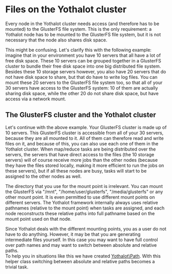 # Files on the Yothalot cluster

Every node in the Yothalot cluster needs access (and therefore has to be 
mounted) to the GlusterFS file system. This is the only requirement: a Yothalot 
node has to be mounted to the GlusterFS file system, but it is not necessary 
that the node also shares disk space.

This might be confusing. Let's clarify this with the following example: imagine
that in your environment you have 10 servers that all have a lot of free disk 
space. These 10 servers can be grouped together in a GlusterFS cluster to 
bundle their free disk space into one big distributed file system. Besides
these 10 storage servers however, you also have 20 servers that do not have 
disk space to share, but that do have to write log files. You can mount 
these 20 servers to the GlusterFS file system too, so that all of your 30
servers have access to the GlusterFS system: 10 of them are actually sharing
disk space, while the other 20 do not share disk space, but have access via
a network mount.


## The GlusterFS cluster and the Yothalot cluster

Let's continue with the above example. Your GlusterFS cluster is made up of 
10 servers. This GlusterFS cluster is accessible from all of your 30 servers,
because they are all mounted to it. All of them can therefore read and write
files on it, and because of this, you can also use each one of them in the 
Yothalot cluster. When map/reduce tasks are being distributed over the servers, 
the servers that have direct access to the files (the 10 storage servers) will 
of course receive more jobs than the other nodes (because they have the files 
stored locally, making it more efficient to run the jobs on these servers), but 
if all these nodes are busy, tasks will start to be assigned to the other nodes 
as well.

The directory that you use for the mount point is irrelevant. You can mount
the GlusterFS via "/mnt", "/home/user/glusterfs", "/media/glusterfs" or any
other mount point. It is even permitted to use different mount points on 
different servers. The Yothalot framework internally always uses relative 
pathnames (relative to the mount point) when tasks are assigned, and each node 
reconstructs these relative paths into full pathname based on the mount point 
used on that node.

Since Yothalot deals with the different mounting points, you as a user do
not have to do anything. However, it may be that you are generating intermediate
files yourself. In this case you may want to have full control over path
names and may want to switch between absolute and relative paths.  
To help you in situations like this we have created
[Yothalot\Path](copernica-docs:Yothalot/php-path "Files and paths"). With this
helper class switching between absolute and relative paths becomes a trivial
task.

